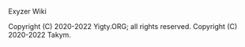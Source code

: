 Exyzer Wiki

Copyright (C) 2020-2022 Yigty.ORG; all rights reserved. Copyright (C) 2020-2022 Takym.
